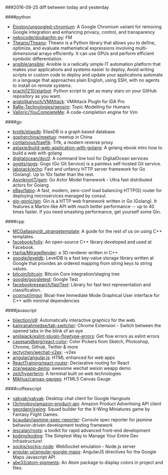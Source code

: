 ###2016-09-25
diff between today and yesterday

####python
* [Eloston/ungoogled-chromium](https://github.com/Eloston/ungoogled-chromium): A Google Chromium variant for removing Google integration and enhancing privacy, control, and transparency
* [nekocode/doubanfm-py](https://github.com/nekocode/doubanfm-py):   FM 
* [Theano/Theano](https://github.com/Theano/Theano): Theano is a Python library that allows you to define, optimize, and evaluate mathematical expressions involving multi-dimensional arrays efficiently. It can use GPUs and perform efficient symbolic differentiation.
* [ansible/ansible](https://github.com/ansible/ansible): Ansible is a radically simple IT automation platform that makes your applications and systems easier to deploy. Avoid writing scripts or custom code to deploy and update your applications automate in a language that approaches plain English, using SSH, with no agents to install on remote systems.
* [prachi1210/starbot](https://github.com/prachi1210/starbot):  Python script to get as many stars on your GitHub repository as you want.
* [anatolikalysch/VMAttack](https://github.com/anatolikalysch/VMAttack): VMAttack PlugIn for IDA Pro
* [RaRe-Technologies/gensim](https://github.com/RaRe-Technologies/gensim): Topic Modelling for Humans
* [Valloric/YouCompleteMe](https://github.com/Valloric/YouCompleteMe): A code-completion engine for Vim

####go
* [krotik/eliasdb](https://github.com/krotik/eliasdb): EliasDB is a graph based database.
* [gopherchina/meetup](https://github.com/gopherchina/meetup): meetup in China
* [containous/traefik](https://github.com/containous/traefik): Trfk, a modern reverse proxy
* [astaxie/build-web-application-with-golang](https://github.com/astaxie/build-web-application-with-golang): A golang ebook intro how to build a web with golang
* [digitalocean/doctl](https://github.com/digitalocean/doctl): A command line tool for DigitalOcean services
* [gogits/gogs](https://github.com/gogits/gogs): Gogs (Go Git Service) is a painless self-hosted Git service.
* [labstack/echo](https://github.com/labstack/echo): Fast and unfancy HTTP server framework for Go (Golang). Up to 10x faster than the rest.
* [AsynkronIT/gam](https://github.com/AsynkronIT/gam): Go Actor Model framework - Ultra fast distributed actors for Golang
* [eBay/fabio](https://github.com/eBay/fabio): A fast, modern, zero-conf load balancing HTTP(S) router for deploying microservices managed by consul.
* [gin-gonic/gin](https://github.com/gin-gonic/gin): Gin is a HTTP web framework written in Go (Golang). It features a Martini-like API with much better performance -- up to 40 times faster. If you need smashing performance, get yourself some Gin.

####cpp
* [MCGallaspy/dr_strangetemplate](https://github.com/MCGallaspy/dr_strangetemplate): A guide for the rest of us on using C++ templates.
* [facebook/folly](https://github.com/facebook/folly): An open-source C++ library developed and used at Facebook.
* [Harha/MirageRender](https://github.com/Harha/MirageRender): a 3D renderer written in C++
* [google/leveldb](https://github.com/google/leveldb): LevelDB is a fast key-value storage library written at Google that provides an ordered mapping from string keys to string values.
* [bitcoin/bitcoin](https://github.com/bitcoin/bitcoin): Bitcoin Core integration/staging tree
* [google/googletest](https://github.com/google/googletest): Google Test
* [facebookresearch/fastText](https://github.com/facebookresearch/fastText): Library for fast text representation and classification.
* [ocornut/imgui](https://github.com/ocornut/imgui): Bloat-free Immediate Mode Graphical User interface for C++ with minimal dependencies

####javascript
* [bijection/g9](https://github.com/bijection/g9): Automatically interactive graphics for the web. 
* [kamranahmedse/tab-switcher](https://github.com/kamranahmedse/tab-switcher): Chrome Extension - Switch between the opened tabs in the blink of an eye
* [amilajack/eslint-plugin-flowtype-errors](https://github.com/amilajack/eslint-plugin-flowtype-errors): Get flow errors as eslint errors
* [casesandberg/react-color](https://github.com/casesandberg/react-color):  Color Pickers from Sketch, Photoshop, Chrome, Github, Twitter & more
* [jectychen/wechat-v2ex](https://github.com/jectychen/wechat-v2ex): -v2ex
* [angular/angular.js](https://github.com/angular/angular.js): HTML enhanced for web apps
* [ReactTraining/react-router](https://github.com/ReactTraining/react-router): Declarative routing for React
* [zce/weapp-demo](https://github.com/zce/weapp-demo): awesome wechat weixin weapp demo
* [zeit/hyperterm](https://github.com/zeit/hyperterm): A terminal built on web technologies
* [Mikhus/canvas-gauges](https://github.com/Mikhus/canvas-gauges): HTML5 Canvas Gauge

####coffeescript
* [yakyak/yakyak](https://github.com/yakyak/yakyak): Desktop chat client for Google Hangouts
* [t3chnoboy/amazon-product-api](https://github.com/t3chnoboy/amazon-product-api):  Amazon Product Advertising API client
* [geordanr/xwing](https://github.com/geordanr/xwing): Squad builder for the X-Wing Miniatures game by Fantasy Flight Games.
* [bcaudan/jasmine-spec-reporter](https://github.com/bcaudan/jasmine-spec-reporter): Console spec reporter for jasmine behavior-driven development testing framework
* [jescalan/roots](https://github.com/jescalan/roots): a toolkit for rapid advanced front-end development
* [koding/koding](https://github.com/koding/koding): The Simplest Way to Manage Your Entire Dev Infrastructure!
* [sockjs/sockjs-node](https://github.com/sockjs/sockjs-node): WebSocket emulation - Node.js server
* [angular-ui/angular-google-maps](https://github.com/angular-ui/angular-google-maps): AngularJS directives for the Google Maps Javascript API
* [abe33/atom-pigments](https://github.com/abe33/atom-pigments): An Atom package to display colors in project and files.
